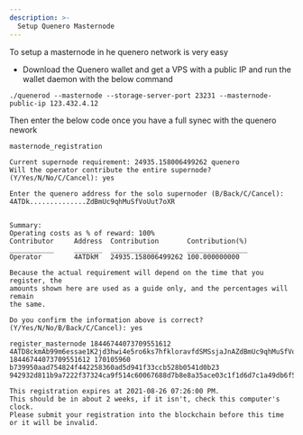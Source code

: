 ```yaml
---
description: >-
  Setup Quenero Masternode
---
```



To setup a masternode in he quenero network is very easy

- Download the Quenero wallet and get a VPS with a public IP and run the wallet daemon with the below command

```text
./quenerod --masternode --storage-server-port 23231 --masternode-public-ip 123.432.4.12
```

Then enter the below code once you have a full synec with the quenero nework

```text
masternode_registration
```

```text
Current supernode requirement: 24935.158006499262 quenero
Will the operator contribute the entire supernode? (Y/Yes/N/No/C/Cancel): yes
```

```text
Enter the quenero address for the solo supernoder (B/Back/C/Cancel): 4ATDk..............ZdBmUc9qhMuSfVoUut7oXR
```

```text

Summary:
Operating costs as % of reward: 100%
Contributor     Address  Contribution       Contribution(%)
___________     _______  ____________       _______________
Operator        4ATDkM   24935.158006499262 100.000000000

Because the actual requirement will depend on the time that you register, the
amounts shown here are used as a guide only, and the percentages will remain
the same.

Do you confirm the information above is correct? (Y/Yes/N/No/B/Back/C/Cancel): yes
```

```text
register_masternode 18446744073709551612 4ATD8ckmAb99m6essae1K2jd3hwi4e5ro6ks7hfkloravfdSMSsjaJnAZdBmUc9qhMuSfVoUut7oJH 18446744073709551612 170105960 b739950aad754824f442258360ad5d941f33ccb528b0541d0b23 942932d811b9a7222f37324ca9f514c60067688d7b8e8a35ace03c1f1d6d7c1a49db6f563241d6875b848c997d79d75899f2885970402178d4fd20b

This registration expires at 2021-08-26 07:26:00 PM.
This should be in about 2 weeks, if it isn't, check this computer's clock.
Please submit your registration into the blockchain before this time or it will be invalid.

```

